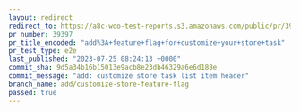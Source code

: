 ```yaml
---
layout: redirect
redirect_to: https://a8c-woo-test-reports.s3.amazonaws.com/public/pr/39397/e2e/index.html
pr_number: 39397
pr_title_encoded: "add%3A+feature+flag+for+customize+your+store+task"
pr_test_type: e2e
last_published: "2023-07-25 08:24:13 +0000"
commit_sha: 9d5a34b16b15013e9acb8e23db46329a6e6d188e
commit_message: "add: customize store task list item header"
branch_name: add/customize-store-feature-flag
passed: true
---
```

